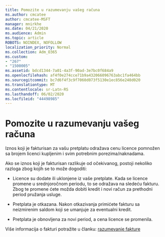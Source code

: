 ```yaml
---
title: Pomozite u razumevanju vašeg računa
ms.author: cmcatee
author: cmcatee-MSFT
manager: mnirkhe
ms.date: 04/21/2020
ms.audience: Admin
ms.topic: article
ROBOTS: NOINDEX, NOFOLLOW
localization_priority: Normal
ms.collection: Adm_O365
ms.custom:
- "267"
- "1500005"
ms.assetid: bdcd1344-7a01-4a3f-90ad-3e7bc0f684a9
ms.openlocfilehash: af4f0e274cce71b9a432066096763abc1fa464bb
ms.sourcegitcommit: bc7d6f4f3c9f7060d073f5130e1ec856e248d020
ms.translationtype: MT
ms.contentlocale: sr-Latn-RS
ms.lasthandoff: 06/02/2020
ms.locfileid: "44498985"
---
```

# <a name="help-understanding-your-bill"></a>Pomozite u razumevanju vašeg računa

Iznos koji je fakturisan za vašu pretplatu odražava cenu licence pomnožen sa brojem licenci kupljenim i svim potrebnim porezima/naknadama.
  
Ako se iznos koji je fakturisan razlikuje od očekivanog, postoji nekoliko razloga zbog kojih se to može dogoditi:
  
- Licence su dodate ili uklonjene iz vaše pretplate. Kada se licence promene u srednjoročnom periodu, to se odražava na sledeću fakturu. Zbog te promene ćete možda dobiti kredit i novi račun za prethodni period pružanja usluge.

- Pretplata je otkazana. Nakon otkazivanja primićete fakturu sa neizmirenim saldom koji se umanjuje za eventualni kredit.

- Pretplata je obnovljena za novi period, a cena licence se promenila.

Više informacija o fakturi potražite u članku: [razumevanje fakture](https://docs.microsoft.com/microsoft-365/commerce/billing-and-payments/understand-your-invoice2)